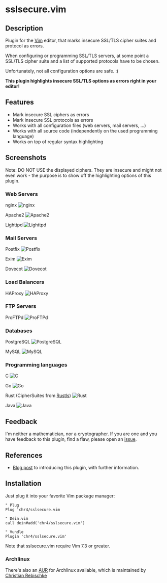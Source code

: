 # sslsecure.vim

## Description

Plugin for the [Vim](http://www.vim.org/) editor, that marks insecure SSL/TLS cipher suites and protocol as errors.

When configuring or programming SSL/TLS servers, at some point a SSL/TLS cipher suite and a list of supported protocols have to be chosen.

Unfortunately, not all configuration options are safe. :(

**This plugin highlights insecure SSL/TLS options as errors right in your editor!**


## Features

- Mark insecure SSL ciphers as errors
- Mark insecure SSL protocols as errors
- Works with all configuration files (web servers, mail servers, ...)
- Works with all source code (independently on the used programming language)
- Works on top of regular syntax highlighting


## Screenshots

Note: DO NOT USE the displayed ciphers. They are insecure and might not even work - the purpose is to show off the highlighting options of this plugin.

### Web Servers
nginx
![nginx](https://chr4.org/images/sslsecure_nginx.png)

Apache2
![Apache2](https://chr4.org/images/sslsecure_apache.png)

Lighttpd
![Lighttpd](https://chr4.org/images/sslsecure_lighttpd.png)

### Mail Servers
Postfix
![Postfix](https://chr4.org/images/sslsecure_postfix.png)

Exim
![Exim](https://chr4.org/images/sslsecure_exim.png)

Dovecot
![Dovecot](https://chr4.org/images/sslsecure_dovecot.png)

### Load Balancers
HAProxy
![HAProxy](https://chr4.org/images/sslsecure_haproxy.png)

### FTP Servers
ProFTPd
![ProFTPd](https://chr4.org/images/sslsecure_proftpd.png)

### Databases
PostgreSQL
![PostgreSQL](https://chr4.org/images/sslsecure_postgresql.png)

MySQL
![MySQL](https://chr4.org/images/sslsecure_mysql.png)

### Programming languages
C
![C](https://chr4.org/images/sslsecure_c.png)

Go
![Go](https://chr4.org/images/sslsecure_go.png)

Rust (CipherSuites from [Rustls](https://github.com/ctz/rustls/blob/master/src/msgs/enums.rs#L982))
![Rust](https://chr4.org/images/sslsecure_rust.png)

Java
![Java](https://chr4.org/images/sslsecure_java.png)


## Feedback

I'm neither a mathematician, nor a cryptographer. If you are one and you have feedback to this plugin, find a flaw, please open an [issue](https://github.com/chr4/sslsecure.vim/issues).


## References

- [Blog post](https://chr4.org/blog/2017/04/27/sslsecure-dot-vim/) to introducing this plugin, with further information.


## Installation

Just plug it into your favorite Vim package manager:

```vim
" Plug
Plug 'chr4/sslsecure.vim

" Dein.vim
call dein#add('chr4/sslsecure.vim')

" Vundle
Plugin 'chr4/sslsecure.vim'
```

Note that sslsecure.vim require Vim 7.3 or greater.

### Archlinux

There's also an [AUR](https://aur.archlinux.org/packages/vim-sslsecure/) for Archlinux available, which is maintained by [Christian Rebischke](https://github.com/shibumi)
